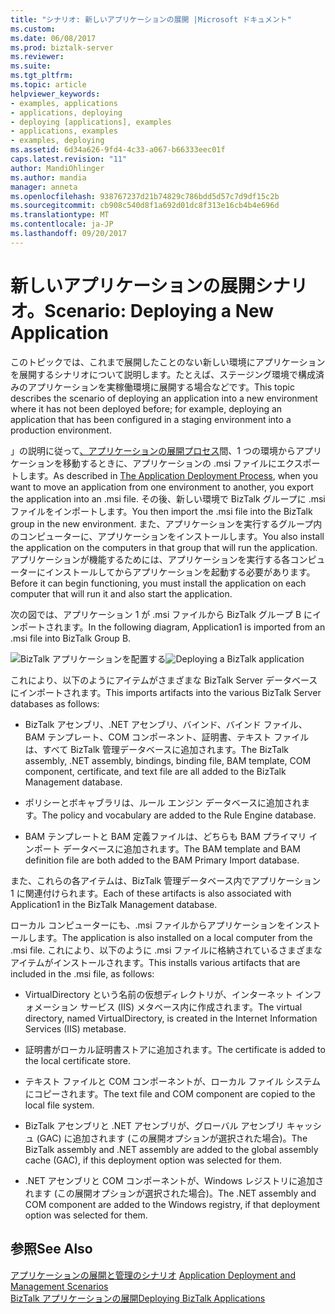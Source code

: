 ```yaml
---
title: "シナリオ: 新しいアプリケーションの展開 |Microsoft ドキュメント"
ms.custom: 
ms.date: 06/08/2017
ms.prod: biztalk-server
ms.reviewer: 
ms.suite: 
ms.tgt_pltfrm: 
ms.topic: article
helpviewer_keywords:
- examples, applications
- applications, deploying
- deploying [applications], examples
- applications, examples
- examples, deploying
ms.assetid: 6d34a626-9fd4-4c33-a067-b66333eec01f
caps.latest.revision: "11"
author: MandiOhlinger
ms.author: mandia
manager: anneta
ms.openlocfilehash: 938767237d21b74829c786bdd5d57c7d9df15c2b
ms.sourcegitcommit: cb908c540d8f1a692d01dc8f313e16cb4b4e696d
ms.translationtype: MT
ms.contentlocale: ja-JP
ms.lasthandoff: 09/20/2017
---
```

# <a name="scenario-deploying-a-new-application"></a><span data-ttu-id="4f9eb-102">新しいアプリケーションの展開シナリオ。</span><span class="sxs-lookup"><span data-stu-id="4f9eb-102">Scenario: Deploying a New Application</span></span>
<span data-ttu-id="4f9eb-103">このトピックでは、これまで展開したことのない新しい環境にアプリケーションを展開するシナリオについて説明します。たとえば、ステージング環境で構成済みのアプリケーションを実稼働環境に展開する場合などです。</span><span class="sxs-lookup"><span data-stu-id="4f9eb-103">This topic describes the scenario of deploying an application into a new environment where it has not been deployed before; for example, deploying an application that has been configured in a staging environment into a production environment.</span></span>  
  
 <span data-ttu-id="4f9eb-104">」の説明に従って[、アプリケーションの展開プロセス](../core/the-application-deployment-process.md)間、1 つの環境からアプリケーションを移動するときに、アプリケーションの .msi ファイルにエクスポートします。</span><span class="sxs-lookup"><span data-stu-id="4f9eb-104">As described in [The Application Deployment Process](../core/the-application-deployment-process.md), when you want to move an application from one environment to another, you export the application into an .msi file.</span></span> <span data-ttu-id="4f9eb-105">その後、新しい環境で BizTalk グループに .msi ファイルをインポートします。</span><span class="sxs-lookup"><span data-stu-id="4f9eb-105">You then import the .msi file into the BizTalk group in the new environment.</span></span> <span data-ttu-id="4f9eb-106">また、アプリケーションを実行するグループ内のコンピューターに、アプリケーションをインストールします。</span><span class="sxs-lookup"><span data-stu-id="4f9eb-106">You also install the application on the computers in that group that will run the application.</span></span> <span data-ttu-id="4f9eb-107">アプリケーションが機能するためには、アプリケーションを実行する各コンピューターにインストールしてからアプリケーションを起動する必要があります。</span><span class="sxs-lookup"><span data-stu-id="4f9eb-107">Before it can begin functioning, you must install the application on each computer that will run it and also start the application.</span></span>  
  
 <span data-ttu-id="4f9eb-108">次の図では、アプリケーション 1 が .msi ファイルから BizTalk グループ B にインポートされます。</span><span class="sxs-lookup"><span data-stu-id="4f9eb-108">In the following diagram, Application1 is imported from an .msi file into BizTalk Group B.</span></span>  
  
 <span data-ttu-id="4f9eb-109">![BizTalk アプリケーションを配置する](../core/media/deployapplication.gif "DeployApplication")</span><span class="sxs-lookup"><span data-stu-id="4f9eb-109">![Deploying a BizTalk application](../core/media/deployapplication.gif "DeployApplication")</span></span>  
  
 <span data-ttu-id="4f9eb-110">これにより、以下のようにアイテムがさまざまな BizTalk Server データベースにインポートされます。</span><span class="sxs-lookup"><span data-stu-id="4f9eb-110">This imports artifacts into the various BizTalk Server databases as follows:</span></span>  
  
-   <span data-ttu-id="4f9eb-111">BizTalk アセンブリ、.NET アセンブリ、バインド、バインド ファイル、BAM テンプレート、COM コンポーネント、証明書、テキスト ファイルは、すべて BizTalk 管理データベースに追加されます。</span><span class="sxs-lookup"><span data-stu-id="4f9eb-111">The BizTalk assembly, .NET assembly, bindings, binding file, BAM template, COM component, certificate, and text file are all added to the BizTalk Management database.</span></span>  
  
-   <span data-ttu-id="4f9eb-112">ポリシーとボキャブラリは、ルール エンジン データベースに追加されます。</span><span class="sxs-lookup"><span data-stu-id="4f9eb-112">The policy and vocabulary are added to the Rule Engine database.</span></span>  
  
-   <span data-ttu-id="4f9eb-113">BAM テンプレートと BAM 定義ファイルは、どちらも BAM プライマリ インポート データベースに追加されます。</span><span class="sxs-lookup"><span data-stu-id="4f9eb-113">The BAM template and BAM definition file are both added to the BAM Primary Import database.</span></span>  
  
 <span data-ttu-id="4f9eb-114">また、これらの各アイテムは、BizTalk 管理データベース内でアプリケーション 1 に関連付けられます。</span><span class="sxs-lookup"><span data-stu-id="4f9eb-114">Each of these artifacts is also associated with Application1 in the BizTalk Management database.</span></span>  
  
 <span data-ttu-id="4f9eb-115">ローカル コンピューターにも、.msi ファイルからアプリケーションをインストールします。</span><span class="sxs-lookup"><span data-stu-id="4f9eb-115">The application is also installed on a local computer from the .msi file.</span></span> <span data-ttu-id="4f9eb-116">これにより、以下のように .msi ファイルに格納されているさまざまなアイテムがインストールされます。</span><span class="sxs-lookup"><span data-stu-id="4f9eb-116">This installs various artifacts that are included in the .msi file, as follows:</span></span>  
  
-   <span data-ttu-id="4f9eb-117">VirtualDirectory という名前の仮想ディレクトリが、インターネット インフォメーション サービス (IIS) メタベース内に作成されます。</span><span class="sxs-lookup"><span data-stu-id="4f9eb-117">The virtual directory, named VirtualDirectory, is created in the Internet Information Services (IIS) metabase.</span></span>  
  
-   <span data-ttu-id="4f9eb-118">証明書がローカル証明書ストアに追加されます。</span><span class="sxs-lookup"><span data-stu-id="4f9eb-118">The certificate is added to the local certificate store.</span></span>  
  
-   <span data-ttu-id="4f9eb-119">テキスト ファイルと COM コンポーネントが、ローカル ファイル システムにコピーされます。</span><span class="sxs-lookup"><span data-stu-id="4f9eb-119">The text file and COM component are copied to the local file system.</span></span>  
  
-   <span data-ttu-id="4f9eb-120">BizTalk アセンブリと .NET アセンブリが、グローバル アセンブリ キャッシュ (GAC) に追加されます (この展開オプションが選択された場合)。</span><span class="sxs-lookup"><span data-stu-id="4f9eb-120">The BizTalk assembly and .NET assembly are added to the global assembly cache (GAC), if this deployment option was selected for them.</span></span>  
  
-   <span data-ttu-id="4f9eb-121">.NET アセンブリと COM コンポーネントが、Windows レジストリに追加されます (この展開オプションが選択された場合)。</span><span class="sxs-lookup"><span data-stu-id="4f9eb-121">The .NET assembly and COM component are added to the Windows registry, if that deployment option was selected for them.</span></span>  
  
## <a name="see-also"></a><span data-ttu-id="4f9eb-122">参照</span><span class="sxs-lookup"><span data-stu-id="4f9eb-122">See Also</span></span>  
 <span data-ttu-id="4f9eb-123">[アプリケーションの展開と管理のシナリオ](../core/application-deployment-and-management-scenarios.md) </span><span class="sxs-lookup"><span data-stu-id="4f9eb-123">[Application Deployment and Management Scenarios](../core/application-deployment-and-management-scenarios.md) </span></span>  
 [<span data-ttu-id="4f9eb-124">BizTalk アプリケーションの展開</span><span class="sxs-lookup"><span data-stu-id="4f9eb-124">Deploying BizTalk Applications</span></span>](../core/deploying-biztalk-applications.md)